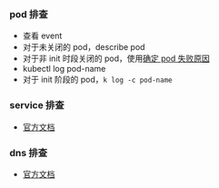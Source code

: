 ### pod 排查

- 查看 event
- 对于未关闭的 pod，describe pod
- 对于非 init 时段关闭的 pod，使用[确定 pod 失败原因](https://v1-21.docs.kubernetes.io/zh/docs/tasks/debug-application-cluster/determine-reason-pod-failure/)
- kubectl log pod-name
- 对于 init 阶段的 pod，`k log -c pod-name`

### service 排查

- [官方文档](https://v1-21.docs.kubernetes.io/zh/docs/tasks/debug-application-cluster/debug-service/)

### dns 排查

- [官方文档](https://kubernetes.io/docs/tasks/administer-cluster/dns-debugging-resolution/)
